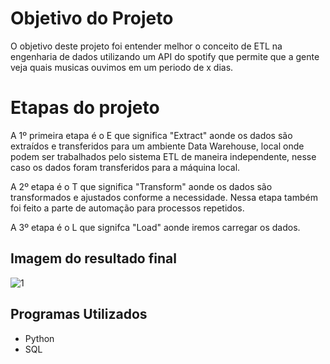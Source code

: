 # Objetivo do Projeto

O objetivo deste projeto foi entender melhor o conceito de ETL na engenharia de dados utilizando um API do spotify que permite que a gente veja quais musicas ouvimos em um periodo de x dias.

# Etapas do projeto

A 1º primeira etapa é o E que significa "Extract" aonde os dados são extraídos e transferidos para um ambiente Data Warehouse, local onde podem ser trabalhados pelo sistema ETL de maneira independente, nesse caso os dados foram transferidos para a máquina local.

A 2º etapa é o T que significa "Transform" aonde os dados são transformados e ajustados conforme a necessidade. Nessa etapa também foi feito a parte de automação para processos repetidos.

A 3º etapa é o L que signifca "Load" aonde iremos carregar os dados.

## Imagem do resultado final

![1](https://user-images.githubusercontent.com/86581876/174186631-bba362b2-b4d9-40fb-8ed8-8b71c4cceb5d.png)

## Programas Utilizados

- Python
- SQL
